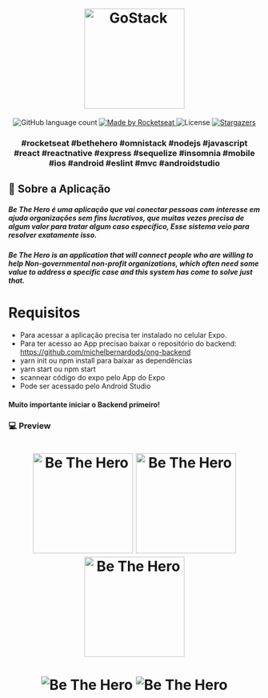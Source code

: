 <h1 align="center">
    <img alt="GoStack" src="https://github.com/michelbernardods/ong-mobile/blob/master/logo.svg" width="200px" />
</h1>

<p align="center">
  <img alt="GitHub language count" src="https://img.shields.io/github/languages/count/rocketseat/bootcamp-gostack-desafio-01?color=%2304D361">

  <a href="https://rocketseat.com.br">
    <img alt="Made by Rocketseat" src="https://img.shields.io/badge/made%20by-Rocketseat-%2304D361">
  </a>

  <img alt="License" src="https://img.shields.io/badge/license-MIT-%2304D361">

  <a href="https://github.com/Rocketseat/bootcamp-gostack-desafio-01/stargazers">
    <img alt="Stargazers" src="https://img.shields.io/github/stars/rocketseat/bootcamp-gostack-desafio-01?style=social">
  </a>
</p>

<h3 align="center">
  #rocketseat #bethehero #omnistack #nodejs #javascript #react #reactnative #express #sequelize #insomnia #mobile #ios #android #eslint #mvc #androidstudio 
</h3>

## :rocket: Sobre a Aplicação


<h5> 
Be The Hero é uma aplicação que vai conectar pessoas com interesse em ajuda organizações  sem fins lucrativos, que muitas vezes precisa de algum valor para tratar algum caso específico,  Esse sistema veio para resolver exatamente isso. </h5>

<h5>
Be The Hero is an application that will connect people who are willing to help Non-governmental non-profit organizations, which often need some value to address a specific case and this system has come to solve just that.
</h5>


# Requisitos


- Para acessar a aplicação precisa ter instalado no celular Expo.
- Para ter acesso ao App precisao baixar o repositório do backend: https://github.com/michelbernardods/ong-backend
- yarn init ou npm install para baixar as dependências
- yarn start ou npm start 
- scannear código do expo pelo App do Expo
- Pode ser acessado pelo Android Studio

#### Muito importante iniciar o Backend primeiro!



### 💻 Preview

<h1 align="center">
    <img alt="Be The Hero" src="https://github.com/michelbernardods/ong-mobile/blob/master/img1.jpeg" width="200px" />
    <img alt="Be The Hero" src="https://github.com/michelbernardods/ong-mobile/blob/master/img2.jpeg" width="200px" />
    <img alt="Be The Hero" src="https://github.com/michelbernardods/ong-mobile/blob/master/img3.jpeg" width="200px" />
</h1>


<h1 align="center">
    <img alt="Be The Hero" src="https://github.com/michelbernardods/ong-mobile/blob/master/img4.png"  />
    <img alt="Be The Hero" src="https://github.com/michelbernardods/ong-mobile/blob/master/img5.png"  />
</h1>
